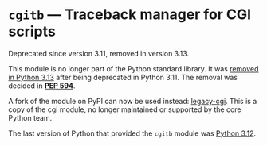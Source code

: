 `cgitb` — Traceback manager for CGI scripts
===========================================

Deprecated since version 3.11, removed in version 3.13.

This module is no longer part of the Python standard library.
It was [removed in Python 3.13](../whatsnew/3.13.html#whatsnew313-pep594) after
being deprecated in Python 3.11. The removal was decided in [**PEP 594**](https://peps.python.org/pep-0594/).

A fork of the module on PyPI can now be used instead: [legacy-cgi](https://pypi.org/project/legacy-cgi/).
This is a copy of the cgi module, no longer maintained or supported by the core
Python team.

The last version of Python that provided the `cgitb` module was
[Python 3.12](https://docs.python.org/3.12/library/cgitb.html).